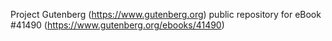 Project Gutenberg (https://www.gutenberg.org) public repository for eBook #41490 (https://www.gutenberg.org/ebooks/41490)
